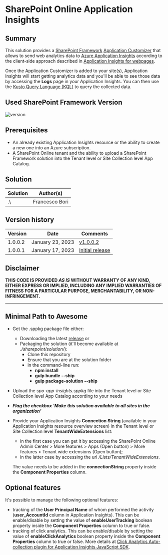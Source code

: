 # SharePoint Online Application Insights

## Summary

This solution provides a [SharePoint Framework](https://aka.ms/spfx) [Application Customizer](https://learn.microsoft.com/en-us/sharepoint/dev/spfx/extensions/get-started/build-a-hello-world-extension) that allows to send web analytics data to [Azure Application Insights](https://learn.microsoft.com/en-us/azure/azure-monitor/app/app-insights-overview) according to the client-side approach described in [Application Insights for webpages](https://learn.microsoft.com/en-us/azure/azure-monitor/app/javascript?tabs=snippet).

Once the Application Customizer is added to your site(s), Application Insights will start getting analytics data and you'll be able to see those data by accessing the **Logs** page in your Application Insights.
You can then use the [Kusto Query Language (KQL)](https://learn.microsoft.com/en-us/azure/data-explorer/kusto/query/) to query the collected data.

## Used SharePoint Framework Version

![version](https://img.shields.io/badge/version-1.16.1-green.svg)

## Prerequisites

- An already existing Application Insights resource or the ability to create a new one into an Azure subscription.
- A SharePoint Online tenant and the ability to upload a SharePoint Framework solution into the Tenant level or Site Collection level App Catalog.

## Solution

| Solution    | Author(s)                                               |
| ----------- | ------------------------------------------------------- |
| .\ | Francesco Bori |

## Version history

| Version | Date             | Comments        |
| ------- | ---------------- | --------------- |
| 1.0.0.2 | January 23, 2023 | [v1.0.0.2](../../releases/tag/1.0.0.2) |
| 1.0.0.1 | January 17, 2023 | [Initial release](../../releases/tag/v1.0.0.1) |

## Disclaimer

**THIS CODE IS PROVIDED _AS IS_ WITHOUT WARRANTY OF ANY KIND, EITHER EXPRESS OR IMPLIED, INCLUDING ANY IMPLIED WARRANTIES OF FITNESS FOR A PARTICULAR PURPOSE, MERCHANTABILITY, OR NON-INFRINGEMENT.**

---

## Minimal Path to Awesome
- Get the .sppkg package file either:
  - Downloading the latest [release](../../releases) or
  - Packaging the solution (it'll become available at _./sharepoint/solution/_):
    - Clone this repository
    - Ensure that you are at the solution folder
    - in the command-line run:
      - **npm install**
      - **gulp bundle --ship**
      - **gulp package-solution --ship**
- Upload the _spo-app-insights.sppkg_ file into the Tenant level or Site Collection level App Catalog according to your needs
- ***Flag the checkbox 'Make this solution available to all sites in the organization'***
- Provide your Application Insights **Connection String** (available in your Application Insights resource overview screen) in the Tenant level or Site Collection level **TenantWideExtensions** list:
  - in the first case you can get it by accessing the SharePoint Online Admin Center > More features > Apps (Open button) > More features > Tenant wide extensions (Open button);
  - in the latter case by accessing the url _<yourSiteUrl>/Lists/TenantWideExtensions_.
  
  The value needs to be added in the **connectionString** property inside the **Component Properties** column.

## Optional features
It's possible to manage the following optional features:
- tracking of the **User Principal Name** of whom performed the activity (**user_AccountId** column in Application Insights). This can be enable/disable by setting the value of **enableUserTracking** boolean property inside the **Component Properties** column to true or false.
- tracking of click analytics. This can be enable/disable by setting the value of **enableClickAnalytics** boolean property inside the **Component Properties** column to true or false. More details at [Click Analytics Auto-collection plugin for Application Insights JavaScript SDK](https://learn.microsoft.com/en-us/azure/azure-monitor/app/javascript-click-analytics-plugin).